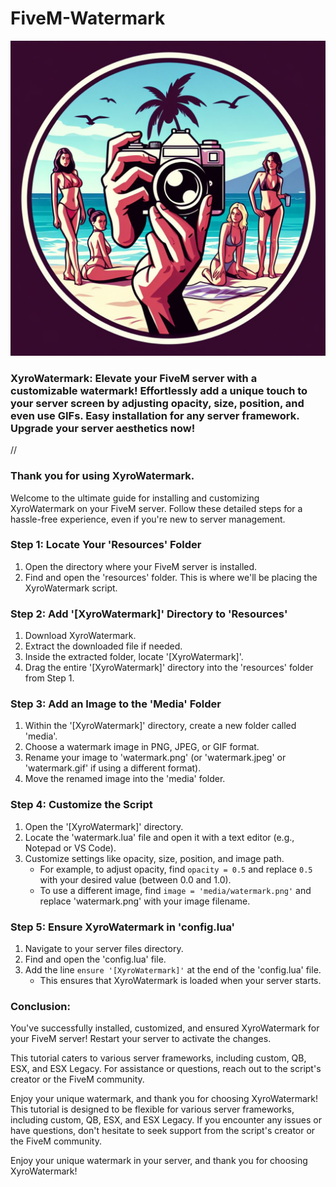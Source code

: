 # FiveM-Watermark



![Repository Banner](xyrowatermark.jpeg)



### XyroWatermark: Elevate your FiveM server with a customizable watermark! Effortlessly add a unique touch to your server screen by adjusting opacity, size, position, and even use GIFs. Easy installation for any server framework. Upgrade your server aesthetics now!

//

### **Thank you for using XyroWatermark.**

Welcome to the ultimate guide for installing and customizing XyroWatermark on your FiveM server. Follow these detailed steps for a hassle-free experience, even if you're new to server management.

### Step 1: Locate Your 'Resources' Folder

1. Open the directory where your FiveM server is installed.
2. Find and open the 'resources' folder. This is where we'll be placing the XyroWatermark script.

### Step 2: Add '[XyroWatermark]' Directory to 'Resources'

1. Download XyroWatermark.
2. Extract the downloaded file if needed.
3. Inside the extracted folder, locate '[XyroWatermark]'.
4. Drag the entire '[XyroWatermark]' directory into the 'resources' folder from Step 1.

### Step 3: Add an Image to the 'Media' Folder

1. Within the '[XyroWatermark]' directory, create a new folder called 'media'.
2. Choose a watermark image in PNG, JPEG, or GIF format.
3. Rename your image to 'watermark.png' (or 'watermark.jpeg' or 'watermark.gif' if using a different format).
4. Move the renamed image into the 'media' folder.

### Step 4: Customize the Script

1. Open the '[XyroWatermark]' directory.
2. Locate the 'watermark.lua' file and open it with a text editor (e.g., Notepad or VS Code).
3. Customize settings like opacity, size, position, and image path.
   - For example, to adjust opacity, find `opacity = 0.5` and replace `0.5` with your desired value (between 0.0 and 1.0).
   - To use a different image, find `image = 'media/watermark.png'` and replace 'watermark.png' with your image filename.

### Step 5: Ensure XyroWatermark in 'config.lua'

1. Navigate to your server files directory.
2. Find and open the 'config.lua' file.
3. Add the line `ensure '[XyroWatermark]'` at the end of the 'config.lua' file.
   - This ensures that XyroWatermark is loaded when your server starts.

### Conclusion:

You've successfully installed, customized, and ensured XyroWatermark for your FiveM server! Restart your server to activate the changes.

This tutorial caters to various server frameworks, including custom, QB, ESX, and ESX Legacy. For assistance or questions, reach out to the script's creator or the FiveM community.

Enjoy your unique watermark, and thank you for choosing XyroWatermark!
This tutorial is designed to be flexible for various server frameworks, including custom, QB, ESX, and ESX Legacy. If you encounter any issues or have questions, don't hesitate to seek support from the script's creator or the FiveM community.

Enjoy your unique watermark in your server, and thank you for choosing XyroWatermark!
